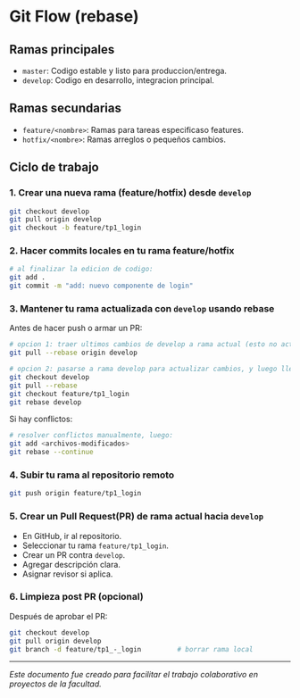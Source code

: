 # Git Flow (rebase)


## Ramas principales

- `master`: Codigo estable y listo para produccion/entrega.
- `develop`: Codigo en desarrollo, integracion principal.


## Ramas secundarias

- `feature/<nombre>`: Ramas para tareas especificaso features.
- `hotfix/<nombre>`: Ramas arreglos o pequeños cambios.


## Ciclo de trabajo

### 1. Crear una nueva rama (feature/hotfix) desde `develop`

```bash
git checkout develop
git pull origin develop
git checkout -b feature/tp1_login
```

### 2. Hacer commits locales en tu rama feature/hotfix

```bash
# al finalizar la edicion de codigo:
git add .
git commit -m "add: nuevo componente de login"
```

### 3. Mantener tu rama actualizada con `develop` usando rebase

Antes de hacer push o armar un PR:

```bash
# opcion 1: traer ultimos cambios de develop a rama actual (esto no actualiza rama develop)
git pull --rebase origin develop
```

```bash
# opcion 2: pasarse a rama develop para actualizar cambios, y luego llevarlos a rama actual (recomendado)
git checkout develop
git pull --rebase
git checkout feature/tp1_login
git rebase develop
```

Si hay conflictos:

```bash
# resolver conflictos manualmente, luego:
git add <archivos-modificados>
git rebase --continue
```

### 4. Subir tu rama al repositorio remoto

```bash
git push origin feature/tp1_login
```

### 5. Crear un Pull Request(PR) de rama actual hacia `develop`

- En GitHub, ir al repositorio.
- Seleccionar tu rama `feature/tp1_login`.
- Crear un PR contra `develop`.
- Agregar descripción clara.
- Asignar revisor si aplica.

### 6. Limpieza post PR (opcional)

Después de aprobar el PR:

```bash
git checkout develop
git pull origin develop
git branch -d feature/tp1_-_login         # borrar rama local
```

---

*Este documento fue creado para facilitar el trabajo colaborativo en proyectos de la facultad.*